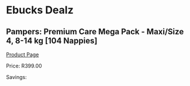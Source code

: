 
# Ebucks Dealz
## Pampers: Premium Care Mega Pack - Maxi/Size 4, 8-14 kg [104 Nappies]
[Product Page](https://www.ebucks.com/web/shop/productSelected.do?prodId=282368634&catId=1240555120)

Price: R399.00

Savings: 


	